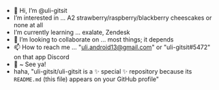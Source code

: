 - 🤪 Hi, I’m @uli-gitsit
-  I’m interested in ... A2 strawberry/raspberry/blackberry cheescakes or none at all
-  I’m currently learning ... exalate, Zendesk
- 💞️ I’m looking to collaborate on ... most things; it depends
- 📫 How to reach me ... "uli.android13@gmail.com" or "uli-gitsit#5472" on that app Discord
- 💜 ~ See ya!
- haha, "uli-gitsit/uli-gitsit is a ✨ special ✨ repository because its `README.md` (this file) appears on your GitHub profile"
<!---
uli-gitsit/uli-gitsit is a 🕸 special 🕸 repository because its `README.md` (this file) appears on your GitHub profile.
You can click the Preview link to take a look at your changes.
--->

